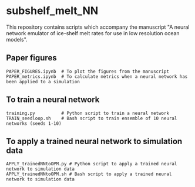 # subshelf_melt_NN
This repository contains scripts which accompany the manuscript "A neural network emulator of ice-shelf melt rates for use in low resolution ocean models". 

## Paper figures 

```
PAPER_FIGURES.ipynb  # To plot the figures from the manuscript 
PAPER_metrics.ipynb  # To calculate metrics when a neural network has been applied to a simulation
```

## To train a neural network 

```
training.py          # Python script to train a neural network
TRAIN_seedloop.sh    # Bash script to train ensemble of 10 neural networks (seeds 1-10)
```

## To apply a trained neural network to simulation data 
```
APPLY_trainedNNtoOPM.py # Python script to apply a trained neural network to simulation data 
APPLY_trainedNNtoOPM.sh # Bash script to apply a trained neural network to simulation data 
```
